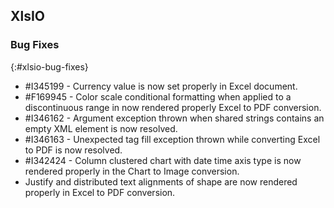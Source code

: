 ## XlsIO

### Bug Fixes
{:#xlsio-bug-fixes}

* \#I345199 - Currency value is now set properly in Excel document.
* \#F169945 - Color scale conditional formatting when applied to a discontinuous range in now rendered properly Excel to PDF conversion.
* \#I346162 - Argument exception thrown when shared strings contains an empty XML element is now resolved.
* \#I346163 - Unexpected tag fill exception thrown while converting Excel to PDF is now resolved.
* \#I342424 - Column clustered chart with date time axis type is now rendered properly in the Chart to Image conversion.
* Justify and distributed text alignments of shape are now rendered properly in Excel to PDF conversion.